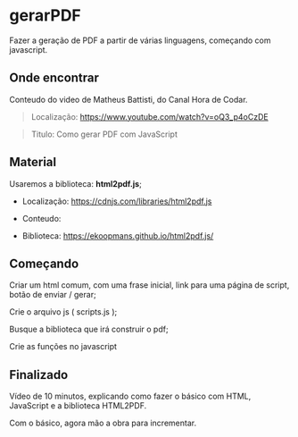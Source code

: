 # gerarPDF

Fazer a geração de PDF a partir de várias linguagens, começando com javascript. 

## Onde encontrar

Conteudo do video de Matheus Battisti, do Canal Hora de Codar.

> Localização: https://www.youtube.com/watch?v=oQ3_p4oCzDE

> Titulo: 
Como gerar PDF com JavaScript

## Material

Usaremos a biblioteca:  **html2pdf.js**;
  * Localização: https://cdnjs.com/libraries/html2pdf.js
  
  * Conteudo: 
  <script src="https://cdnjs.cloudflare.com/ajax/libs/html2pdf.js/0.10.1/html2pdf.bundle.min.js" integrity="sha512-GsLlZN/3F2ErC5ifS5QtgpiJtWd43JWSuIgh7mbzZ8zBps+dvLusV+eNQATqgA/HdeKFVgA5v3S/cIrLF7QnIg==" crossorigin="anonymous" referrerpolicy="no-referrer"></script>
  
  * Biblioteca:
  https://ekoopmans.github.io/html2pdf.js/
  
  
 
 

## Começando

Criar um html comum, com  uma frase inicial, link para uma página de script, botão de enviar / gerar; 

Crie o arquivo js ( scripts.js );

Busque a biblioteca que irá construir o pdf;

Crie as funções no javascript

## Finalizado

Vídeo de 10 minutos, explicando como fazer o básico com HTML, JavaScript e a biblioteca HTML2PDF. 

Com o básico, agora mão a obra para incrementar.





